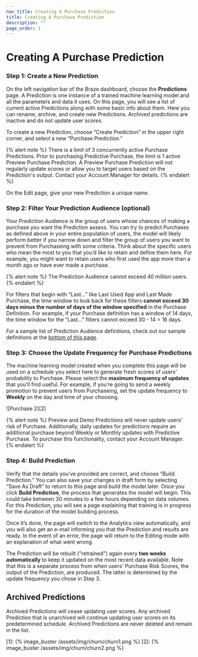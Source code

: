 ```yaml
---
nav_title: Creating A Purchase Prediction
title: Creating A Purchase Prediction
description: ""
page_order: 1
---
```


# Creating A Purchase Prediction

### Step 1: Create a New Prediction
On the left navigation bar of the Braze dashboard, choose the __Predictions__ page. A Prediction is one instance of a trained machine learning model and all the parameters and data it uses. On this page, you will see a list of current active Predictions along with some basic info about them. Here you can rename, archive, and create new Predictions. Archived predictions are inactive and do not update user scores. 

To create a new Prediction, choose “Create Prediction” in the upper right corner, and select a new “Purchase Prediction.”

{% alert note %}
There is a limit of 3 concurrently active Purchase Predictions. Prior to purchasing Predictive Purchase, the limit is 1 active Preview Purchase Prediction. A Preview Purchase Prediction will not regularly update scores or allow you to target users based on the Prediction's output. Contact your Account Manager for details.
{% endalert %}

On the Edit page, give your new Prediction a unique name.

### Step 2: Filter Your Prediction Audience (optional)

Your Prediction Audience is the group of users whose chances of making a purchase you want the Prediction assess. You can try to predict Purchases as defined above in your entire population of users, the model will likely perform better if you narrow down and filter the group of users you want to prevent from Purchaseing with some criteria. Think about the specific users who mean the most to you that you’d like to retain and define them here. For example, you might want to retain users who first used the app more than a month ago or have ever made a purchase. 

{% alert note %}
The Prediction Audience cannot exceed 40 million users.
{% endalert %}

For filters that begin with “Last...” like Last Used App and Last Made Purchase, the time window to look back for these filters __cannot exceed 30 days minus the number of days of the window specified__ in the Purchase Definition. For example, if your Purchase definition has a window of 14 days, the time window for the “Last...” filters cannot exceed 30 - 14 = 16 days.

For a sample list of Prediction Audience definitions, check out our sample definitions at the [bottom of this page](#sample-definitions).

### Step 3: Choose the Update Frequency for Purchase Predictions

The machine learning model created when you complete this page will be used on a schedule you select here to generate fresh scores of users’ probability to Purchase. Please select the __maximum frequency of updates__ that you’ll find useful. For example, if you’re going to send a weekly promotion to prevent users from Purchaseing, set the update frequency to __Weekly__ on the day and time of your choosing. 

![Purchase 2][2]

{% alert note %}
Preview and Demo Predictions will never update users' risk of Purchase. Additionally, daily updates for predictions require an additional purchase beyond Weekly or Monthly updates with Predictive Purchase. To purchase this functionality, contact your Account Manager. 
{% endalert %}

### Step 4: Build Prediction
Verify that the details you’ve provided are correct, and choose “Build Prediction.” You can also save your changes in draft form by selecting “Save As Draft” to return to this page and build the model later. Once you click __Build Prediction__, the process that generates the model will begin. This could take between 30 minutes to a few hours depending on data volumes. For this Prediction, you will see a page explaining that training is in progress for the duration of the model building process.

Once it’s done, the page will switch to the Analytics view automatically, and you will also get an e-mail informing you that the Prediction and results are ready. In the event of an error, the page will return to the Editing mode with an explanation of what went wrong.

The Prediction will be rebuilt ("retrained") again every __two weeks automatically__ to keep it updated on the most recent data available. Note that this is a separate process from when users' Purchase Risk Scores, the output of the Prediction, are produced. The latter is determined by the update frequency you chose in Step 3.

## Archived Predictions

Archived Predictions will cease updating user scores. Any archived Prediction that is unarchived will continue updating user scores on its predetermined schedule. Archived Predictions are never deleted and remain in the list.

[1]: {% image_buster /assets/img/churn/churn1.png %}
[2]: {% image_buster /assets/img/churn/churn2.png %}

